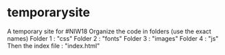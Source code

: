 # temporarysite
A temporary site for #NIW18
Organize the code in folders (use the exact names)
Folder 1 : "css"
Folder 2 : "fonts"
Folder 3 : "images"
Folder 4 : "js"
Then the index file : "index.html"

